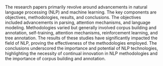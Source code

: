 The research papers primarily revolve around advancements in natural language processing (NLP) and machine learning. The key components are objectives, methodologies, results, and conclusions. The objectives included advancements in parsing, attention mechanisms, and language modeling. Methodologies varied but generally involved corpus building and annotation, self-training, attention mechanisms, reinforcement learning, and tree annotation. The results of these studies have significantly impacted the field of NLP, proving the effectiveness of the methodologies employed. The conclusions underscored the importance and potential of NLP technologies, highlighting the necessity of continual innovation in NLP methodologies and the importance of corpus building and annotation.